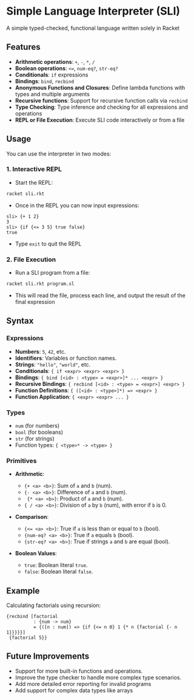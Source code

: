 # Simple Language Interpreter (SLI)
A simple typed-checked, functional language written solely in Racket

## Features
- **Arithmetic operations**: `+`, `-`, `*`, `/`
- **Boolean operations**: `<=`, `num-eq?`, `str-eq?`
- **Conditionals**: `if` expressions
- **Bindings**: `bind`, `recbind`
- **Anonymous Functions and Closures**: Define lambda functions with types and multiple arguments
- **Recursive functions**: Support for recursive function calls via `recbind`
- **Type Checking**: Type inference and checking for all expressions and operations
- **REPL or File Execution**: Execute SLI code interactively or from a file

## Usage
You can use the interpreter in two modes:

### 1. **Interactive REPL**
- Start the REPL:
```bash
racket sli.rkt
```
- Once in the REPL you can now input expressions:
```
sli> {+ 1 2}
3
sli> {if {<= 3 5} true false}
true
```
- Type `exit` to quit the REPL

### 2. **File Execution**
- Run a SLI program from a file:
```bash
racket sli.rkt program.sl
```
- This will read the file, process each line, and output the result of the final expression

## Syntax

### Expressions

- **Numbers**: `5`, `42`, etc.
- **Identifiers**: Variables or function names.
- **Strings**: `"hello"`, `"world"`, etc.
- **Conditionals**: `{ if <expr> <expr> <expr> }`
- **Bindings**: `{ bind [<id> : <type> = <expr>]* ... <expr> }`
- **Recursive Bindings**: `{ recbind [<id> : <type> = <expr>] <expr> }`
- **Function Definitions**: `{ ([<id> : <type>]*) => <expr> }`
- **Function Application**: `{ <expr> <expr> ... }`

### Types

- `num` (for numbers)
- `bool` (for booleans)
- `str` (for strings)
- Function types: `{ <type>* -> <type> }`

### Primitives

- **Arithmetic**:
  - `{+ <a> <b>}`: Sum of `a` and `b` (num).
  - `{- <a> <b>}`: Difference of `a` and `b` (num).
  - ` {* <a> <b>}`: Product of `a` and `b` (num).
  - `{ / <a> <b>}`: Division of `a` by `b` (num), with error if `b` is 0.
  
- **Comparison**:
  - `{<= <a> <b>}`: True if `a` is less than or equal to `b` (bool).
  - `{num-eq? <a> <b>}`: True if `a` equals `b` (bool).
  - `{str-eq? <a> <b>}`: True if strings `a` and `b` are equal (bool).

- **Boolean Values**:
  - `true`: Boolean literal `true`.
  - `false`: Boolean literal `false`.

## Example
Calculating factorials using recursion:
```
{recbind [factorial
          : {num -> num}
          = {([n : num]) => {if {<= n 0} 1 {* n {factorial {- n 1}}}}}]
 {factorial 5}}
```

## Future Improvements
- Support for more built-in functions and operations.
- Improve the type checker to handle more complex type scenarios.
- Add more detailed error reporting for invalid programs
- Add support for complex data types like arrays
